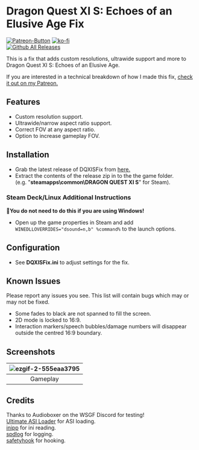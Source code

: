 # Dragon Quest XI S: Echoes of an Elusive Age Fix
[![Patreon-Button](https://github.com/Lyall/DQXISFix/assets/695941/e620e516-0368-4681-bc1b-d58272284d67)](https://www.patreon.com/Wintermance) [![ko-fi](https://ko-fi.com/img/githubbutton_sm.svg)](https://ko-fi.com/W7W01UAI9)<br />
[![Github All Releases](https://img.shields.io/github/downloads/Lyall/DQXISFix/total.svg)](https://github.com/Lyall/DQXISFix/releases)

This is a fix that adds custom resolutions, ultrawide support and more to Dragon Quest XI S: Echoes of an Elusive Age.<br />

If you are interested in a technical breakdown of how I made this fix, [check it out on my Patreon.](https://www.patreon.com/posts/dragon-quest-xi-102796530?utm_medium=clipboard_copy&utm_source=copyLink&utm_campaign=postshare_creator&utm_content=join_link)

## Features
- Custom resolution support.
- Ultrawide/narrow aspect ratio support.
- Correct FOV at any aspect ratio.
- Option to increase gameplay FOV.

## Installation
- Grab the latest release of DQXISFix from [here.](https://github.com/Lyall/DQXISFix/releases)
- Extract the contents of the release zip in to the the game folder. <br />(e.g. "**steamapps\common\DRAGON QUEST XI S**" for Steam).

### Steam Deck/Linux Additional Instructions
🚩**You do not need to do this if you are using Windows!**
- Open up the game properties in Steam and add `WINEDLLOVERRIDES="dsound=n,b" %command%` to the launch options.

## Configuration
- See **DQXISFix.ini** to adjust settings for the fix.

## Known Issues
Please report any issues you see.
This list will contain bugs which may or may not be fixed.

- Some fades to black are not spanned to fill the screen.
- 2D mode is locked to 16:9.
- Interaction markers/speech bubbles/damage numbers will disappear outside the centred 16:9 boundary.

## Screenshots

| ![ezgif-2-555eaa3795](https://github.com/Lyall/DQXISFix/assets/695941/016ae6d9-e8e0-401d-9a93-5c74fd31436e) |
|:--:|
| Gameplay |

## Credits
Thanks to Audioboxer on the WSGF Discord for testing! <br />
[Ultimate ASI Loader](https://github.com/ThirteenAG/Ultimate-ASI-Loader) for ASI loading. <br />
[inipp](https://github.com/mcmtroffaes/inipp) for ini reading. <br />
[spdlog](https://github.com/gabime/spdlog) for logging. <br />
[safetyhook](https://github.com/cursey/safetyhook) for hooking.
